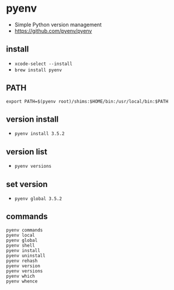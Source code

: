 # pyenv
- Simple Python version management
- https://github.com/pyenv/pyenv

## install
- `xcode-select --install`
- `brew install pyenv`

## PATH
```
export PATH=$(pyenv root)/shims:$HOME/bin:/usr/local/bin:$PATH
```

## version install
- `pyenv install 3.5.2`

## version list
- `pyenv versions`

## set version
- `pyenv global 3.5.2`


## commands
```
pyenv commands
pyenv local
pyenv global
pyenv shell
pyenv install
pyenv uninstall
pyenv rehash
pyenv version
pyenv versions
pyenv which
pyenv whence
```
